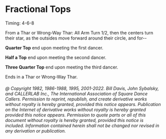 
# Fractional Tops

Timing: 4-6-8

From a Thar or Wrong-Way Thar: All Arm Turn 1/2, then the centers turn their star, as
the outsides move forward around their circle, and for--

**Quarter Top** end upon meeting the first dancer.

**Half a Top** end upon meeting the second dancer.

**Three Quarter Top** end upon meeting the third dancer.

Ends in a Thar or Wrong-Way Thar.

###### @ Copyright 1982, 1986-1988, 1995, 2001-2022. Bill Davis, John Sybalsky, and CALLERLAB Inc., The International Association of Square Dance Callers. Permission to reprint, republish, and create derivative works without royalty is hereby granted, provided this notice appears. Publication on the Internet of derivative works without royalty is hereby granted provided this notice appears. Permission to quote parts or all of this document without royalty is hereby granted, provided this notice is included. Information contained herein shall not be changed nor revised in any derivation or publication.
